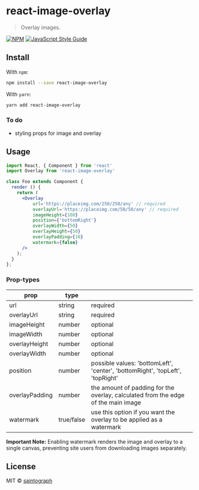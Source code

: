 # react-image-overlay

> Overlay images.

[![NPM](https://img.shields.io/npm/v/react-image-overlay.svg)](https://www.npmjs.com/package/react-image-overlay) [![JavaScript Style Guide](https://img.shields.io/badge/code_style-standard-brightgreen.svg)](https://standardjs.com)

## Install

With `npm`:

```bash
npm install --save react-image-overlay
```

With `yarn`:

```bash
yarn add react-image-overlay
```

### To do
* styling props for image and overlay

## Usage

```jsx
import React, { Component } from 'react'
import Overlay from 'react-image-overlay'

class Foo extends Component {
  render () {
    return (
      <Overlay 
          url='https://placeimg.com/250/250/any' // required
          overlayUrl='https://placeimg.com/50/50/any' // required
          imageHeight={100}
          position={'bottomRight'}
          overlayWidth={50}
          overlayHeight={50}
          overlayPadding={10}
          watermark={false}
      />
    );
  }
};
```

### Prop-types

| prop  |  type |   |
|---|---|---|
| url  | string  | required  |
|  overlayUrl |  string | required  |
| imageHeight  | number  |  optional |
| imageWidth  | number  |  optional |
| overlayHeight  | number  |  optional |
| overlayWidth  | number  |  optional |
| position  | number  |  possible values: 'bottomLeft', 'center', 'bottomRight', 'topLeft', 'topRight' |
| overlayPadding  | number  |  the amount of padding for the overlay, calculated from the edge of the main image |
| watermark  | true/false  |  use this option if you want the overlay to be applied as a watermark |

**Important Note:** Enabling watermark renders the image and overlay to a single canvas, preventing site users from downloading images separately.

## License

MIT © [saintograph](https://github.com/saintograph)
